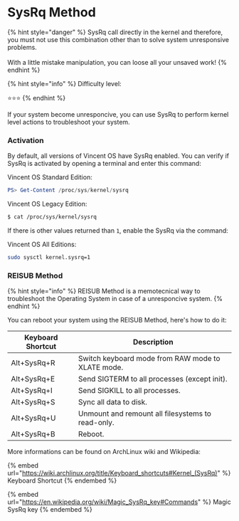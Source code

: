 # SysRq Method

{% hint style="danger" %}
SysRq call directly in the kernel and therefore, you must not use this combination other than to solve system unresponsive problems.\
\
With a little mistake manipulation, you can loose all your unsaved work!
{% endhint %}

{% hint style="info" %}
Difficulty level:

:star::star::star:
{% endhint %}

If your system become unresponcive, you can use SysRq to perform kernel level actions to troubleshoot your system.

### Activation

By default, all versions of Vincent OS have SysRq enabled. You can verify if SysRq is activated by opening a terminal and enter this command:

Vincent OS Standard Edition:

```powershell
PS> Get-Content /proc/sys/kernel/sysrq
```

Vincent OS Legacy Edition:

```bash
$ cat /proc/sys/kernel/sysrq
```

If there is other values returned than `1`, enable the SysRq via the command:

Vincent OS All Editions:

```sh
sudo sysctl kernel.sysrq=1
```

### REISUB Method

{% hint style="info" %}
REISUB Method is a memotecnical way to troubleshoot the Operating System in case of a unresponcive system.
{% endhint %}

You can reboot your system using the REISUB Method, here's how to do it:

| Keyboard Shortcut | Description                                       |
| ----------------- | ------------------------------------------------- |
| Alt+SysRq+R       | Switch keyboard mode from RAW mode to XLATE mode. |
| Alt+SysRq+E       | Send SIGTERM to all processes (except init).      |
| Alt+SysRq+I       | Send SIGKILL to all processes.                    |
| Alt+SysRq+S       | Sync all data to disk.                            |
| Alt+SysRq+U       | Unmount and remount all filesystems to read-only. |
| Alt+SysRq+B       | Reboot.                                           |

More informations can be found on ArchLinux wiki and Wikipedia:

{% embed url="https://wiki.archlinux.org/title/Keyboard_shortcuts#Kernel_(SysRq)" %}
Keyboard Shortcut
{% endembed %}

{% embed url="https://en.wikipedia.org/wiki/Magic_SysRq_key#Commands" %}
Magic SysRq key
{% endembed %}
